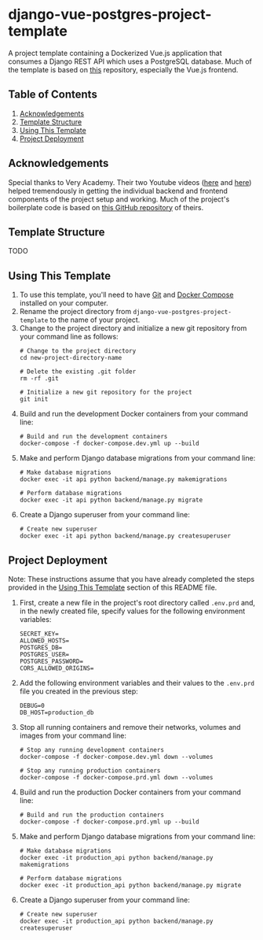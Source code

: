 django-vue-postgres-project-template
===========
A project template containing a Dockerized Vue.js application that consumes a Django REST API which uses a PostgreSQL database. Much of the template is based on [this](https://github.com/veryacademy/YT-Vue-Django-Auth-JWT) repository, especially the Vue.js frontend.

## Table of Contents
1. [Acknowledgements](#acknowledgements)
2. [Template Structure](#template-structure)
3. [Using This Template](#using-this-template)
4. [Project Deployment](#project-deployment)

## Acknowledgements
Special thanks to Very Academy. Their two Youtube videos ([here](https://www.youtube.com/watch?v=KFO8atMJ4Eg) and [here](https://www.youtube.com/watch?v=iuZViCeW0JM)) helped tremendously in getting the individual backend and frontend components of the project setup and working. Much of the project's boilerplate code is based on [this GitHub repository](https://github.com/veryacademy/YT-Vue-Django-Auth-JWT) of theirs.

## Template Structure
TODO

## Using This Template
1. To use this template, you'll need to have [Git](https://git-scm.com/downloads/) and [Docker Compose](https://docs.docker.com/compose/install/) installed on your computer.
2. Rename the project directory from `django-vue-postgres-project-template` to the name of your project.
3. Change to the project directory and initialize a new git repository from your command line as follows:
   ```
   # Change to the project directory
   cd new-project-directory-name
   
   # Delete the existing .git folder
   rm -rf .git
   
   # Initialize a new git repository for the project
   git init
   ```
4. Build and run the development Docker containers from your command line:
   ```
   # Build and run the development containers
   docker-compose -f docker-compose.dev.yml up --build
   ```
5. Make and perform Django database migrations from your command line:
   ```
   # Make database migrations
   docker exec -it api python backend/manage.py makemigrations
   
   # Perform database migrations
   docker exec -it api python backend/manage.py migrate
   ```
6. Create a Django superuser from your command line:
   ```
   # Create new superuser
   docker exec -it api python backend/manage.py createsuperuser
   ```

## Project Deployment
Note: These instructions assume that you have already completed the steps provided in the [Using This Template](#using-this-template) section of this README file.
1. First, create a new file in the project's root directory called `.env.prd` and, in the newly created file, specify values for the following environment variables:
   ```
   SECRET_KEY=
   ALLOWED_HOSTS=
   POSTGRES_DB=
   POSTGRES_USER=
   POSTGRES_PASSWORD=
   CORS_ALLOWED_ORIGINS=
   ```
2. Add the following environment variables and their values to the `.env.prd` file you created in the previous step:
   ```
   DEBUG=0
   DB_HOST=production_db
   ```
3. Stop all running containers and remove their networks, volumes and images from your command line:
   ```
   # Stop any running development containers
   docker-compose -f docker-compose.dev.yml down --volumes
   
   # Stop any running production containers
   docker-compose -f docker-compose.prd.yml down --volumes
   ```
4. Build and run the production Docker containers from your command line:
   ```
   # Build and run the production containers
   docker-compose -f docker-compose.prd.yml up --build
   ```
5. Make and perform Django database migrations from your command line:
   ```
   # Make database migrations
   docker exec -it production_api python backend/manage.py makemigrations
   
   # Perform database migrations
   docker exec -it production_api python backend/manage.py migrate
   ```
6. Create a Django superuser from your command line:
   ```
   # Create new superuser
   docker exec -it production_api python backend/manage.py createsuperuser
   ```